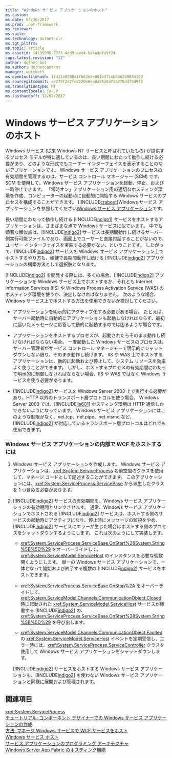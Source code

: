 ```yaml
---
title: "Windows サービス アプリケーションのホスト"
ms.custom: 
ms.date: 03/30/2017
ms.prod: .net-framework
ms.reviewer: 
ms.suite: 
ms.technology: dotnet-clr
ms.tgt_pltfrm: 
ms.topic: article
ms.assetid: f4199998-27f3-4dd9-aee4-0a4addfa9f24
caps.latest.revision: "12"
author: dotnet-bot
ms.author: dotnetcontent
manager: wpickett
ms.openlocfilehash: 1f411e0280a1f663e5e001e471eb836208083160
ms.sourcegitcommit: ce279f2d7fe2220e6ea0a25a8a7a5370ddf8d9f0
ms.translationtype: MT
ms.contentlocale: ja-JP
ms.lasthandoff: 12/02/2017
---
```

# <a name="hosting-in-a-windows-service-application"></a>Windows サービス アプリケーションのホスト
Windows サービス (従来 Windows NT サービスと呼ばれていたもの) が提供するプロセス モデルが特に適しているのは、長い期間にわたって動作し続ける必要があり、どのような形式でもユーザー インターフェイスを表示することのないアプリケーションです。 Windows サービス アプリケーションのプロセスの有効期間を管理するのは、サービス コントロール マネージャー (SCM) です。SCM を使用して、Windows サービス アプリケーションを起動、停止、および一時停止できます。 「常時オン」アプリケーション用の適切なホスティング環境を作成、コンピューターの起動時に自動的に開始する Windows サービスのプロセスを構成することができます。 [!INCLUDE[crabout](../../../../includes/crabout-md.md)]Windows サービス アプリケーションを参照してください[Windows サービス アプリケーション](http://go.microsoft.com/fwlink/?LinkId=89450)です。  
  
 長い期間にわたって動作し続ける [!INCLUDE[indigo1](../../../../includes/indigo1-md.md)] サービスをホストするアプリケーションは、さまざまな点で Windows サービスに似ています。 中でも顕著な類似点は、[!INCLUDE[indigo2](../../../../includes/indigo2-md.md)] サービスは長期間動作し続けるサーバー側実行可能ファイルであり、画面上でユーザーと直接対話することがないので、ユーザー インターフェイスを実装する必要がない、ということです。 したがって、[!INCLUDE[indigo2](../../../../includes/indigo2-md.md)] サービスを Windows サービス アプリケーション上でホストするやり方も、頑健で長期間動作し続ける [!INCLUDE[indigo2](../../../../includes/indigo2-md.md)] アプリケーションの構築方法として選択肢となります。  
  
 [!INCLUDE[indigo2](../../../../includes/indigo2-md.md)] を開発する際には、多くの場合、[!INCLUDE[indigo2](../../../../includes/indigo2-md.md)] アプリケーションを Windows サービス上でホストするか、それとも Internet Information Services (IIS) や Windows Process Activation Service (WAS) のホスティング環境を使うか、決定しなければなりません。 次のような場合、Windows サービス上でホストする方法を使用できないか検討してください。  
  
-   アプリケーションを明示的にアクティブ化する必要がある場合。 たとえば、サーバー起動時に自動的にアプリケーションも起動しなければならず、最初に届いたメッセージに応答して動的に起動するのでは困るような場合です。  
  
-   アプリケーションをホストするプロセスが、起動されたらそのまま動作し続けなければならない場合。 一度起動した Windows サービスのプロセスは、サーバー管理者がサービス コントロール マネージャーで明示的にシャットダウンしない限り、そのまま動作し続けます。 IIS や WAS 上でホストするアプリケーションは、動的に起動および停止して、システム リソースを効率よく使うことができます。 しかし、ホストするプロセスの有効期間にわたって明示的に制御しなければならない場合、IIS や WAS ではなく Windows サービスを使う必要があります。  
  
-   [!INCLUDE[indigo2](../../../../includes/indigo2-md.md)] サービスを Windows Server 2003 上で実行する必要があり、HTTP 以外のトランスポート層プロトコルを使う場合。 Windows Server 2003 では、[!INCLUDE[iis601](../../../../includes/iis601-md.md)] ホスティング環境は HTTP 通信しかできないようになっています。 Windows サービス アプリケーションにはこのような制限がなく、net.tcp、net.pipe、net.msmq など、[!INCLUDE[indigo2](../../../../includes/indigo2-md.md)] が対応しているトランスポート層プロトコルはどれでも使用できます。  
  
### <a name="to-host-wcf-inside-of-a-windows-service-application"></a>Windows サービス アプリケーションの内部で WCF をホストするには  
  
1.  Windows サービス アプリケーションを作成します。 Windows サービス アプリケーションは、<xref:System.ServiceProcess> 名前空間のクラスを使用して、マネージ コードとして記述することができます。 このアプリケーションには、<xref:System.ServiceProcess.ServiceBase> から派生したクラスを 1 つ含める必要があります。  
  
2.  [!INCLUDE[indigo2](../../../../includes/indigo2-md.md)] サービスの有効期間を、Windows サービス アプリケーションの有効期間とリンクさせます。 通常、Windows サービス アプリケーションでホストされる [!INCLUDE[indigo2](../../../../includes/indigo2-md.md)] サービスは、ホストする側のサービスの起動時にアクティブになり、停止時にメッセージの監視をやめ、[!INCLUDE[indigo2](../../../../includes/indigo2-md.md)] サービスにエラーが生じた場合はホストする側のプロセスをシャットダウンするようにします。 これは次のようにして実装します。  
  
    -   <xref:System.ServiceProcess.ServiceBase.OnStart%28System.String%5B%5D%29> をオーバーライドして、<xref:System.ServiceModel.ServiceHost> のインスタンスを必要な個数開くようにします。 単一の Windows サービス アプリケーションで、一体となって開始および終了する複数の [!INCLUDE[indigo2](../../../../includes/indigo2-md.md)] サービスをホストできます。  
  
    -   <xref:System.ServiceProcess.ServiceBase.OnStop%2A> をオーバーライドして、<xref:System.ServiceModel.Channels.CommunicationObject.Closed> 時に起動された <xref:System.ServiceModel.ServiceHost> サービスが稼働する [!INCLUDE[indigo2](../../../../includes/indigo2-md.md)] の、<xref:System.ServiceProcess.ServiceBase.OnStart%28System.String%5B%5D%29> を呼び出します。  
  
    -   <xref:System.ServiceModel.Channels.CommunicationObject.Faulted> の <xref:System.ServiceModel.ServiceHost> イベントを定期受信し、エラー時には、<xref:System.ServiceProcess.ServiceController> クラスを使用して Windows サービス アプリケーションをシャットダウンします。  
  
     [!INCLUDE[indigo2](../../../../includes/indigo2-md.md)] サービスをホストする Windows サービス アプリケーションも、[!INCLUDE[indigo2](../../../../includes/indigo2-md.md)] を使わない Windows サービス アプリケーションと同様に展開および管理されます。  
  
## <a name="see-also"></a>関連項目  
 <xref:System.ServiceProcess>  
 [チュートリアル: コンポーネント デザイナーでの Windows サービス アプリケーションの作成](http://go.microsoft.com/fwlink/?LinkId=94875)  
 [方法: マネージ Windows サービスで WCF サービスをホスト](../../../../docs/framework/wcf/feature-details/how-to-host-a-wcf-service-in-a-managed-windows-service.md)  
 [Windows サービス ホスト](../../../../docs/framework/wcf/samples/windows-service-host.md)  
 [サービス アプリケーションのプログラミング アーキテクチャ](http://go.microsoft.com/fwlink/?LinkId=94876)  
 [Windows Server App Fabric のホスティング機能](http://go.microsoft.com/fwlink/?LinkId=201276)
